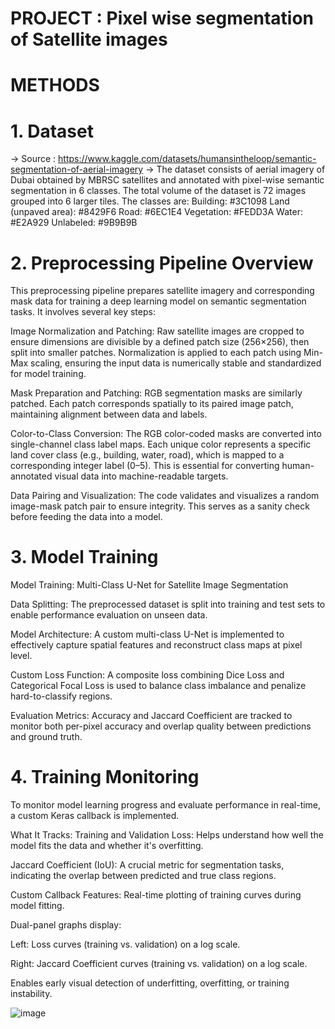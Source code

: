 # PROJECT : Pixel wise segmentation of Satellite images
# METHODS

# 1. Dataset
-> Source : https://www.kaggle.com/datasets/humansintheloop/semantic-segmentation-of-aerial-imagery
-> The dataset consists of aerial imagery of Dubai obtained by MBRSC satellites and annotated with pixel-wise semantic segmentation in 6 classes. The total volume of the dataset is 72 images grouped into 6 larger tiles. The classes are:
Building: #3C1098
Land (unpaved area): #8429F6
Road: #6EC1E4
Vegetation: #FEDD3A
Water: #E2A929
Unlabeled: #9B9B9B

# 2. Preprocessing Pipeline Overview
This preprocessing pipeline prepares satellite imagery and corresponding mask data for training a deep learning model on semantic segmentation tasks. It involves several key steps:

Image Normalization and Patching:
Raw satellite images are cropped to ensure dimensions are divisible by a defined patch size (256×256), then split into smaller patches. Normalization is applied to each patch using Min-Max scaling, ensuring the input data is numerically stable and standardized for model training.

Mask Preparation and Patching:
RGB segmentation masks are similarly patched. Each patch corresponds spatially to its paired image patch, maintaining alignment between data and labels.

Color-to-Class Conversion:
The RGB color-coded masks are converted into single-channel class label maps. Each unique color represents a specific land cover class (e.g., building, water, road), which is mapped to a corresponding integer label (0–5). This is essential for converting human-annotated visual data into machine-readable targets.

Data Pairing and Visualization:
The code validates and visualizes a random image-mask patch pair to ensure integrity. This serves as a sanity check before feeding the data into a model.

# 3. Model Training
Model Training: Multi-Class U-Net for Satellite Image Segmentation

Data Splitting: The preprocessed dataset is split into training and test sets to enable performance evaluation on unseen data.

Model Architecture: A custom multi-class U-Net is implemented to effectively capture spatial features and reconstruct class maps at pixel level.

Custom Loss Function: A composite loss combining Dice Loss and Categorical Focal Loss is used to balance class imbalance and penalize hard-to-classify regions.

Evaluation Metrics: Accuracy and Jaccard Coefficient are tracked to monitor both per-pixel accuracy and overlap quality between predictions and ground truth.

# 4. Training Monitoring
To monitor model learning progress and evaluate performance in real-time, a custom Keras callback is implemented. 

What It Tracks:
Training and Validation Loss: Helps understand how well the model fits the data and whether it's overfitting.

Jaccard Coefficient (IoU): A crucial metric for segmentation tasks, indicating the overlap between predicted and true class regions.

Custom Callback Features:
Real-time plotting of training curves during model fitting.

Dual-panel graphs display:

Left: Loss curves (training vs. validation) on a log scale.

Right: Jaccard Coefficient curves (training vs. validation) on a log scale.

Enables early visual detection of underfitting, overfitting, or training instability.


![image](https://github.com/user-attachments/assets/e89bffaf-d6c6-4733-aaf7-a14d8b461cd9)
